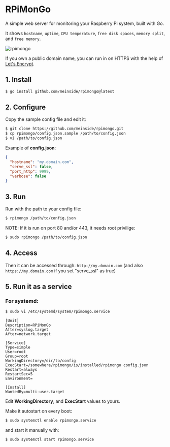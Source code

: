 # RPiMonGo

A simple web server for monitoring your Raspberry Pi system, built with Go.

It shows `hostname`, `uptime`, `CPU temperature`, `free disk spaces`, `memory split`, and `free memory`.

![rpimongo](https://user-images.githubusercontent.com/185988/60861114-387a4300-a254-11e9-8d7a-0a8f146a9462.jpg)

If you own a public domain name, you can run in on HTTPS with the help of [Let's Encrypt](https://letsencrypt.org/).

## 1. Install

```bash
$ go install github.com/meinside/rpimongo@latest
```

## 2. Configure

Copy the sample config file and edit it:

```bash
$ git clone https://github.com/meinside/rpimongo.git
$ cp rpimongo/config.json.sample /path/to/config.json
$ vi /path/to/config.json
```

Example of **config.json**:

```json
{
  "hostname": "my.domain.com",
  "serve_ssl": false,
  "port_http": 9999,
  "verbose": false
}
```

## 3. Run

Run with the path to your config file:

```bash
$ rpimongo /path/to/config.json
```

NOTE: If it is run on port 80 and/or 443, it needs root privilige:

```bash
$ sudo rpimongo /path/to/config.json
```

## 4. Access

Then it can be accessed through: `http://my.domain.com` (and also `https://my.domain.com` if you set "serve_ssl" as true)

## 5. Run it as a service

### For systemd:

```bash
$ sudo vi /etc/systemd/system/rpimongo.service
```

```
[Unit]
Description=RPiMonGo
After=syslog.target
After=network.target

[Service]
Type=simple
User=root
Group=root
WorkingDirectory=/dir/to/config
ExecStart=/somewhere/rpimongo/is/installed/rpimongo config.json
Restart=always
RestartSec=5
Environment=

[Install]
WantedBy=multi-user.target
```

Edit **WorkingDirectory**, and **ExecStart** values to yours.

Make it autostart on every boot:

```bash
$ sudo systemctl enable rpimongo.service
```

and start it manually with:

```bash
$ sudo systemctl start rpimongo.service
```

